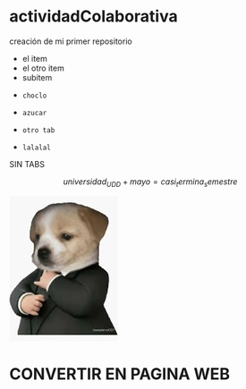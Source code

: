 # actividadColaborativa
creación de mi primer repositorio

* el item
* el otro item
*   subitem
*     choclo
*     azucar
*     otro tab
*     lalalal

SIN TABS

$$universidad_{UDD} + mayo = casi_termina_semestre$$

![imagen perro meme](./imagen/perromeme.jpeg)

# CONVERTIR EN PAGINA WEB


